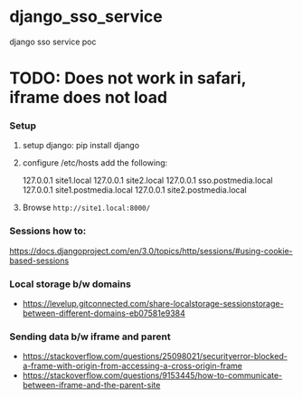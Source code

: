 # django_sso_service
django sso service poc


# TODO: Does not work in safari, iframe does not load


### Setup

1. setup django:
    pip install django
    
1. configure /etc/hosts  add the following:

    127.0.0.1       site1.local
    127.0.0.1       site2.local
    127.0.0.1       sso.postmedia.local
    127.0.0.1       site1.postmedia.local
    127.0.0.1       site2.postmedia.local

1. Browse `http://site1.local:8000/`

### Sessions how to:
https://docs.djangoproject.com/en/3.0/topics/http/sessions/#using-cookie-based-sessions

### Local storage b/w domains
* https://levelup.gitconnected.com/share-localstorage-sessionstorage-between-different-domains-eb07581e9384

### Sending data b/w iframe and parent
* https://stackoverflow.com/questions/25098021/securityerror-blocked-a-frame-with-origin-from-accessing-a-cross-origin-frame
* https://stackoverflow.com/questions/9153445/how-to-communicate-between-iframe-and-the-parent-site 



